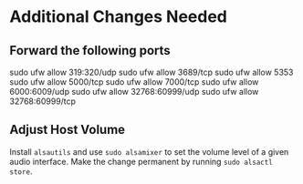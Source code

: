 # Additional Changes Needed

## Forward the following ports
sudo ufw allow 319:320/udp
sudo ufw allow 3689/tcp
sudo ufw allow 5353
sudo ufw allow 5000/tcp
sudo ufw allow 7000/tcp
sudo ufw allow 6000:6009/udp
sudo ufw allow 32768:60999/udp
sudo ufw allow 32768:60999/tcp

## Adjust Host Volume
Install `alsautils` and use `sudo alsamixer` to set the volume level of a given audio interface. Make the change permanent by running `sudo alsactl store`.